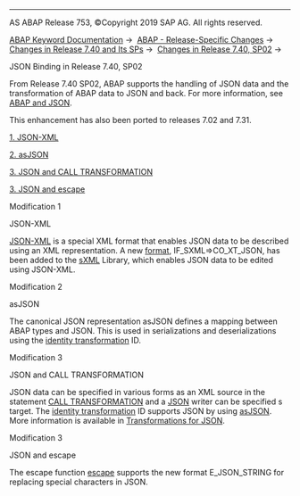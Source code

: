   

* * *

AS ABAP Release 753, ©Copyright 2019 SAP AG. All rights reserved.

[ABAP Keyword Documentation](javascript:call_link\('abenabap.htm'\)) →  [ABAP - Release-Specific Changes](javascript:call_link\('abennews.htm'\)) →  [Changes in Release 7.40 and Its SPs](javascript:call_link\('abennews-740.htm'\)) →  [Changes in Release 7.40, SP02](javascript:call_link\('abennews-740_sp02.htm'\)) → 

JSON Binding in Release 7.40, SP02

From Release 7.40 SP02, ABAP supports the handling of JSON data and the transformation of ABAP data to JSON and back. For more information, see [ABAP and JSON](javascript:call_link\('abenabap_json.htm'\)).

This enhancement has also been ported to releases 7.02 and 7.31.

[1\. JSON-XML](#!ABAP_MODIFICATION_1@1@)

[2\. asJSON](#!ABAP_MODIFICATION_2@2@)

[3\. JSON and CALL TRANSFORMATION](#!ABAP_MODIFICATION_3@3@)

[3\. JSON and escape](#!ABAP_MODIFICATION_3@4@)

Modification 1

JSON-XML

[JSON-XML](javascript:call_link\('abenabap_json_xml.htm'\)) is a special XML format that enables JSON data to be described using an XML representation. A new [format](javascript:call_link\('abenabap_sxml_lib_formats.htm'\)), IF\_SXML=>CO\_XT\_JSON, has been added to the [sXML](javascript:call_link\('abensxml_library_glosry.htm'\) "Glossary Entry") Library, which enables JSON data to be edited using JSON-XML.

Modification 2

asJSON

The canonical JSON representation asJSON defines a mapping between ABAP types and JSON. This is used in serializations and deserializations using the [identity transformation](javascript:call_link\('abenid_trafo_glosry.htm'\) "Glossary Entry") ID.

Modification 3

JSON and CALL TRANSFORMATION

JSON data can be specified in various forms as an XML source in the statement [CALL TRANSFORMATION](javascript:call_link\('abapcall_transformation.htm'\)) and a [JSON](javascript:call_link\('abenjson_writer_glosry.htm'\) "Glossary Entry") writer can be specified s target. The [identity transformation](javascript:call_link\('abenid_trafo_glosry.htm'\) "Glossary Entry") ID supports JSON by using [asJSON](javascript:call_link\('abenasjson_glosry.htm'\) "Glossary Entry"). More information is available in [Transformations for JSON](javascript:call_link\('abenabap_json_trafos.htm'\)).

Modification 3

JSON and escape

The escape function [escape](javascript:call_link\('abenescape_functions.htm'\)) supports the new format E\_JSON\_STRING for replacing special characters in JSON.